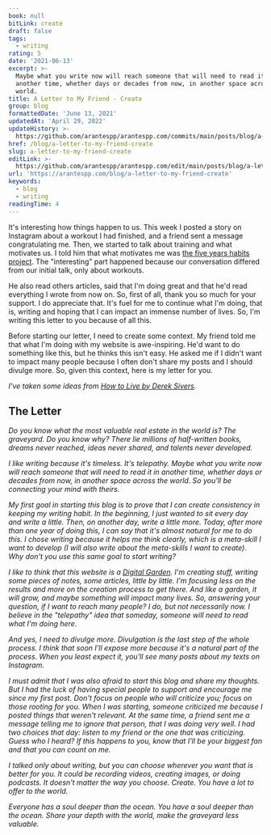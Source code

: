 ```yaml
---
book: null
bitLink: create
draft: false
tags:
  - writing
rating: 5
date: '2021-06-13'
excerpt: >-
  Maybe what you write now will reach someone that will need to read it in
  another time, whether days or decades from now, in another space across the
  world.
title: A Letter to My Friend - Create
group: blog
formattedDate: 'June 13, 2021'
updatedAt: 'April 29, 2022'
updateHistory: >-
  https://github.com/arantespp/arantespp.com/commits/main/posts/blog/a-letter-to-my-friend-create.md
href: /blog/a-letter-to-my-friend-create
slug: a-letter-to-my-friend-create
editLink: >-
  https://github.com/arantespp/arantespp.com/edit/main/posts/blog/a-letter-to-my-friend-create.md
url: 'https://arantespp.com/blog/a-letter-to-my-friend-create'
keywords:
  - blog
  - writing
readingTime: 4
---
```


It's interesting how things happen to us. This week I posted a story on Instagram about a workout I had finished, and a friend sent a message congratulating me. Then, we started to talk about training and what motivates us. I told him that what motivates me was [the five years habits project](/articles/five-habits-for-the-next-five-years). The "interesting" part happened because our conversation differed from our initial talk, only about workouts.

He also read others articles, said that I'm doing great and that he'd read everything I wrote from now on. So, first of all, thank you so much for your support. I do appreciate that. It's fuel for me to continue what I'm doing, that is, writing and hoping that I can impact an immense number of lives. So, I'm writing this letter to you because of all this.

Before starting our letter, I need to create some context. My friend told me that what I'm doing with my website is awe-inspiring. He'd want to do something like this, but he thinks this isn't easy. He asked me if I didn't want to impact many people because I often don't share my posts and I should divulge more. So, given this context, here is my letter for you.

_I've taken some ideas from [How to Live by Derek Sivers](https://sive.rs/h)._

## The Letter

_Do you know what the most valuable real estate in the world is? The graveyard. Do you know why? There lie millions of half-written books, dreams never reached, ideas never shared, and talents never developed._

_I like writing because it's timeless. It's telepathy. Maybe what you write now will reach someone that will need to read it in another time, whether days or decades from now, in another space across the world. So you'll be connecting your mind with theirs._

_My first goal in starting this blog is to prove that I can create consistency in keeping my writing habit. In the beginning, I just wanted to sit every day and write a little. Then, on another day, write a little more. Today, after more than one year of doing this, I can say that it's almost natural for me to do this. I chose writing because it helps me think clearly, which is a meta-skill I want to develop (I will also write about the meta-skills I want to create). Why don't you use this same goal to start writing?_

_I like to think that this website is a [Digital Garden](/). I'm creating stuff, writing some pieces of notes, some articles, little by little. I'm focusing less on the results and more on the creation process to get there. And like a garden, it will grow, and maybe something will impact many lives. So, answering your question, if I want to reach many people? I do, but not necessarily now. I believe in the "telepathy" idea that someday, someone will need to read what I'm doing here._

_And yes, I need to divulge more. Divulgation is the last step of the whole process. I think that soon I'll expose more because it's a natural part of the process. When you least expect it, you'll see many posts about my texts on Instagram._

_I must admit that I was also afraid to start this blog and share my thoughts. But I had the luck of having special people to support and encourage me since my first post. Don't focus on people who will criticize you; focus on those rooting for you. When I was starting, someone criticized me because I posted things that weren't relevant. At the same time, a friend sent me a message telling me to ignore that person, that I was doing very well. I had two choices that day: listen to my friend or the one that was criticizing. Guess who I heard? If this happens to you, know that I'll be your biggest fan and that you can count on me._

_I talked only about writing, but you can choose wherever you want that is better for you. It could be recording videos, creating images, or doing podcasts. It doesn't matter the way you choose. Create. You have a lot to offer to the world._

_Everyone has a soul deeper than the ocean. You have a soul deeper than the ocean. Share your depth with the world, make the graveyard less valuable._
